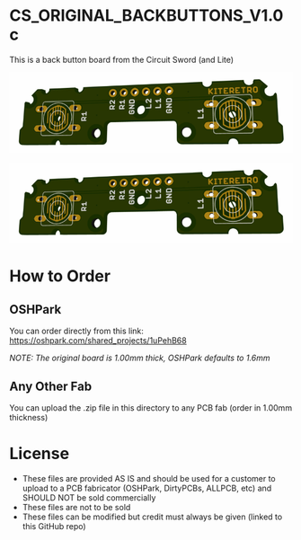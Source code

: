 # CS_ORIGINAL_BACKBUTTONS_V1.0c
This is a back button board from the Circuit Sword (and Lite)

![TOP](CS_ORIGINAL_BACKBUTTONS_V1.0c_BOTTOM.png)

![BOTTOM](CS_ORIGINAL_BACKBUTTONS_V1.0c_BOTTOM.png)

# How to Order
## OSHPark
You can order directly from this link: https://oshpark.com/shared_projects/1uPehB68

_NOTE: The original board is 1.00mm thick, OSHPark defaults to 1.6mm_

## Any Other Fab
You can upload the .zip file in this directory to any PCB fab (order in 1.00mm thickness)

# License
* These files are provided AS IS and should be used for a customer to upload to a PCB fabricator (OSHPark, DirtyPCBs, ALLPCB, etc) and SHOULD NOT be sold commercially
* These files are not to be sold
* These files can be modified but credit must always be given (linked to this GitHub repo)
